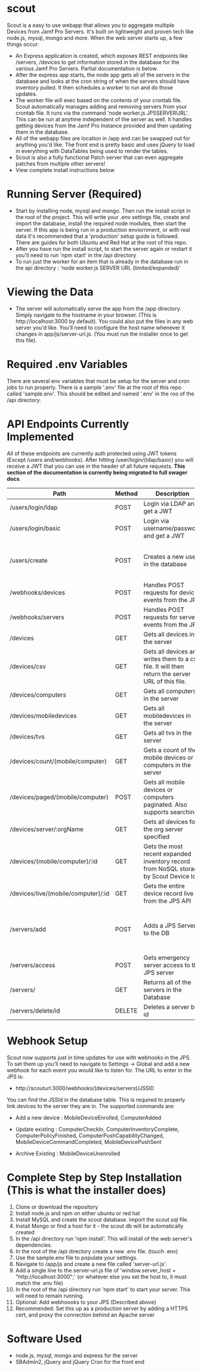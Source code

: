 # scout
Scout is a easy to use webapp that allows you to aggregate multiple Devices from Jamf Pro Servers. It's built on lightweight and proven tech like node.js, mysql, mongo and more. When the web server starts up, a few things occur:

 - An Express application is created, which exposes REST endpoints like /servers, /devices to get information stored in the database for the various Jamf Pro Servers. Partial documentation is below.
 - After the express app starts, the node app gets all of the servers in the database and looks at the cron string of when the servers should have inventory pulled. It then schedules a worker to run and do those updates.
 - The worker file will exec based on the contents of your crontab file. Scout automatically manages adding and removing servers from your crontab file. It runs via the command 'node worker.js JPSSERVERURL'. This can be run at anytime independent of the server as well. It handles getting devices from the Jamf Pro Instance provided and then updating them in the database.
 - All of the webapp files are location in /app and can be swapped out for anything you'd like. The front end is pretty basic and uses jQuery to load in everything with DataTables being used to render the tables.
 - Scout is also a fully functional Patch server that can even aggregate patches from multiple other servers!
 - View complete install instructions below

# Running Server (Required)
 - Start by installing node, mysql and mongo. Then run the install script in the root of the project. This will write your .env settings file, create and import the database, install the required node modules, then start the server. If this app is being run in a production enviornment, or with real data it's recommended that a 'production' setup guide is followed. There are guides for both Ubuntu and Red Hat at the root of this repo. 
 - After you have run the install script, to start the server again or restart it you'll need to run 'npm start' in the /api directory
 - To run just the worker for an item that is already in the database run in the api directory : 'node worker.js SERVER URL (limited/expanded)'

# Viewing the Data
 - The server will automatically serve the app from the /app directory. Simply navigate to the hostname in your browser. (This is http://localhost:3000 by default). You could also put the files in any web server you'd like. You'll need to configure the host name whenever it changes in app/js/server-url.js. (You must run the installer once to get this file).

# Required .env Variables

There are several env variables that must be setup for the server and cron jobs to run properly. There is a sample '.env' file at the root of this repo called 'sample.env'. This should be edited and named '.env' in the roo of the /api directory. 

# API Endpoints Currently Implemented

All of these endpoints are currently auth protected using JWT tokens (Except /users and/webhooks). After hitting /user/login/(ldap/basic) you will receive a JWT that you can use in the header of all future requests. **This section of the documentation is currently being migrated to full swager docs**.  

| Path | Method | Description | Sample Body |
| --- | --- | --- | --- |
| /users/login/ldap | POST | Login via LDAP and get a JWT | { "username" : "admin", "password" : "test" } |
| /users/login/basic | POST | Login via username/password and get a JWT | { "email" : "admin@admin.com", "password" : "test" } |
| /users/create | POST | Creates a new user in the database | { "email" : "admin@admin.com", "password" : "test", "register_pin" : "pin1234" } |
| /webhooks/devices | POST | Handles POST requests for device events from the JPS | See JPS webhook docs |
| /webhooks/servers | POST | Handles POST requests for server events from the JPS | See JPS webhook docs |
| /devices | GET | Gets all devices in the server | N/A |
| /devices/csv | GET | Gets all devices and writes them to a csv file. It will then return the server URL of this file. | N/A |
| /devices/computers | GET | Gets all computers in the server | N/A |
| /devices/mobiledevices | GET | Gets all mobiledevices in the server | N/A |
| /devices/tvs | GET | Gets all tvs in the server | N/A |
| /devices/count/(mobile/computer) | GET | Gets a count of the mobile devices or computers in the server | N/A |
| /devices/paged/(mobile/computer) | POST | Gets all mobile devices or computers paginated. Also supports searching. | Conforms to datables [standard described here.](https://datatables.net/manual/server-side) |
| /devices/server/:orgName | GET | Gets all devices for the org server specified | N/A |
| /devices/(mobile/computer)/:id | GET | Gets the most recent expanded inventory record from NoSQL storage by Scout Device Id | N/A |
| /devices/live/(mobile/computer)/:id | GET | Gets the entire device record live from the JPS API | N/A |
| /servers/add | POST | Adds a JPS Server to the DB | { "url" : "https://jamfcloud.com", "username" : "admin", "password" : "test", "cron_string" : "\* \* \* \* \*" } |
| /servers/access | POST | Gets emergency server access to the JPS server | { "url" : "https://jamfcloud.com" } |
| /servers/ | GET | Returns all of the servers in the Database | N/A |
| /servers/delete/id | DELETE | Deletes a server by id | N/A |


# Webhook Setup
Scout now supports just in time updates for use with webhooks in the JPS. To set them up you'll need to navigate to Settings -> Global and add a new webhook for each event you would like to listen for. The URL to enter in the JPS is:

- http://scouturl:3000/webhooks/(devices/servers)/JSSID

You can find the JSSId in the database table. This is required to properly link devices to the server they are in. The supported commands are:

- Add a new device : MobileDeviceEnrolled, ComputerAdded

- Update existing : ComputerCheckIn, ComputerInventoryComplete, ComputerPolicyFinished, ComputerPushCapabilityChanged,  MobileDeviceCommandCompleted, MobileDevicePushSent

- Archive Existing : MobileDeviceUnenrolled

# Complete Step by Step Installation (This is what the installer does)

1. Clone or download the repository
2. Install node.js and npm on either ubuntu or red hat
3. Install MySQL and create the scout database. import the scout.sql file.
4. Install Mongo or find a host for it - the scout db will be automatically created
5. In the /api directory run 'npm install'. This will install of the web server's dependencies.
6. In the root of the /api directory create a new .env file. (touch .env)
7. Use the sample.env file to populate your settings. 
8. Navigate to /app/js and create a new file called 'server-url.js'.
9. Add a single line to the server-url.js file of 'window.server_host = "http://localhost:3000";' (or whatever else you set the host to, it must match the .env file)
10. In the root of the /api directory run 'npm start' to start your server. This will need to remain running.
12. Optional: Add webhoooks to your JPS (Described above)
13. Recommended: Set this up as a production server by adding a HTTPS cert, and proxy the connection behind an Apache server

 # Software Used
 - node.js, mysql, mongo and express for the server
 - SBAdmin2, jQuery and jQuery Cron for the front end 
